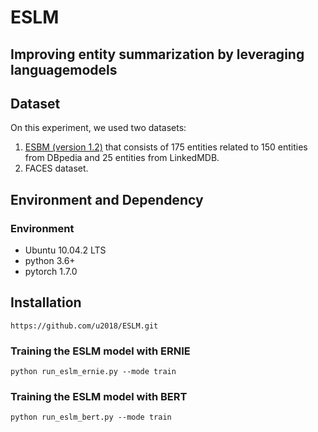 # ESLM
##  Improving entity summarization by leveraging languagemodels

## Dataset

On this experiment, we used two datasets:
1. [ESBM (version 1.2)](https://github.com/nju-websoft/ESBM/tree/master/v1.2) that consists of 175 entities related to 150 entities from DBpedia and 25 entities from LinkedMDB.
2. FACES dataset.

## Environment and Dependency

### Environment

* Ubuntu 10.04.2 LTS
* python 3.6+
* pytorch 1.7.0

## Installation
```
https://github.com/u2018/ESLM.git
```

### Training the ESLM model with ERNIE

```
python run_eslm_ernie.py --mode train
```

### Training the ESLM model with BERT

```
python run_eslm_bert.py --mode train
```
